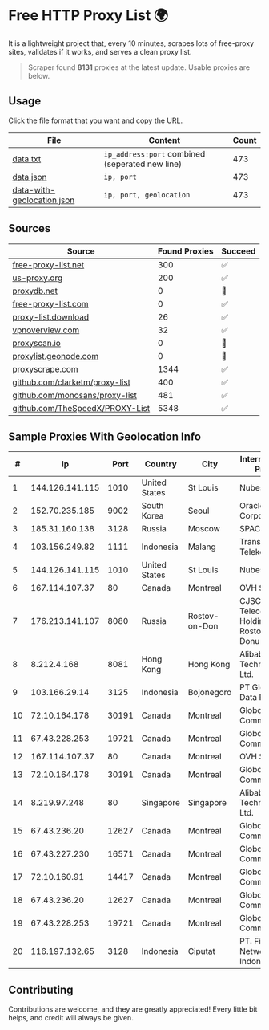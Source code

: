 
# Free HTTP Proxy List 🌍

It is a lightweight project that, every 10 minutes, scrapes lots of free-proxy sites, validates if it works, and serves a clean proxy list.


> Scraper found **8131** proxies at the latest update. Usable proxies are below.

## Usage

Click the file format that you want and copy the URL.


|File|Content|Count|
|----|-------|-----|
|[data.txt](https://raw.githubusercontent.com/themiralay/Proxy-List-World/master/data.txt)|`ip_address:port` combined (seperated new line)|473|
|[data.json](https://raw.githubusercontent.com/themiralay/Proxy-List-World/master/data.json)|`ip, port`|473|
|[data-with-geolocation.json](https://raw.githubusercontent.com/themiralay/Proxy-List-World/master/data-with-geolocation.json)|`ip, port, geolocation`|473|

## Sources

|Source|Found Proxies|Succeed|
|------|-------------|-------|
|[free-proxy-list.net](https://free-proxy-list.net)|300|✅|
|[us-proxy.org](https://www.us-proxy.org)|200|✅|
|[proxydb.net](http://proxydb.net)|0|🚫|
|[free-proxy-list.com](https://free-proxy-list.com/?page=&port=&type%5B%5D=http&type%5B%5D=https&up_time=0&search=Search)|0|✅|
|[proxy-list.download](https://www.proxy-list.download/HTTP)|26|✅|
|[vpnoverview.com](https://vpnoverview.com/privacy/anonymous-browsing/free-proxy-servers)|32|✅|
|[proxyscan.io](https://www.proxyscan.io)|0|🚫|
|[proxylist.geonode.com](https://proxylist.geonode.com/api/proxy-list?limit=300&page=1&sort_by=lastChecked&sort_type=desc&protocols=http,https)|0|🚫|
|[proxyscrape.com](https://api.proxyscrape.com/v2/?request=displayproxies&protocol=http&timeout=10000&country=all&ssl=all&anonymity=all)|1344|✅|
|[github.com/clarketm/proxy-list](https://raw.githubusercontent.com/clarketm/proxy-list/master/proxy-list-raw.txt)|400|✅|
|[github.com/monosans/proxy-list](https://raw.githubusercontent.com/monosans/proxy-list/main/proxies/http.txt)|481|✅|
|[github.com/TheSpeedX/PROXY-List](https://raw.githubusercontent.com/TheSpeedX/PROXY-List/master/http.txt)|5348|✅|


## Sample Proxies With Geolocation Info

|#|Ip|Port|Country|City|Internet Service Provider|
|-|--|----|-------|----|-------------------------|
|1|144.126.141.115|1010|United States|St Louis|Nubes, LLC|
|2|152.70.235.185|9002|South Korea|Seoul|Oracle Corporation|
|3|185.31.160.138|3128|Russia|Moscow|SPACENET|
|4|103.156.249.82|1111|Indonesia|Malang|Trans Media Telekomunikasi|
|5|144.126.141.115|1010|United States|St Louis|Nubes, LLC|
|6|167.114.107.37|80|Canada|Montreal|OVH SAS|
|7|176.213.141.107|8080|Russia|Rostov-on-Don|CJSC "ER-Telecom Holding" Rostov-na-Donu branch|
|8|8.212.4.168|8081|Hong Kong|Hong Kong|Alibaba (US) Technology Co., Ltd.|
|9|103.166.29.14|3125|Indonesia|Bojonegoro|PT Global Media Data Prima|
|10|72.10.164.178|30191|Canada|Montreal|GloboTech Communications|
|11|67.43.228.253|19721|Canada|Montreal|GloboTech Communications|
|12|167.114.107.37|80|Canada|Montreal|OVH SAS|
|13|72.10.164.178|30191|Canada|Montreal|GloboTech Communications|
|14|8.219.97.248|80|Singapore|Singapore|Alibaba (US) Technology Co., Ltd.|
|15|67.43.236.20|12627|Canada|Montreal|GloboTech Communications|
|16|67.43.227.230|16571|Canada|Montreal|GloboTech Communications|
|17|72.10.160.91|14417|Canada|Montreal|GloboTech Communications|
|18|67.43.236.20|12627|Canada|Montreal|GloboTech Communications|
|19|67.43.228.253|19721|Canada|Montreal|GloboTech Communications|
|20|116.197.132.65|3128|Indonesia|Ciputat|PT. Fiber Networks Indonesia|



## Contributing

Contributions are welcome, and they are greatly appreciated! Every
little bit helps, and credit will always be given.

